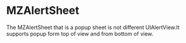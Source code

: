 # MZAlertSheet
The MZAlertSheet that is a popup sheet is not different UIAlertView.It supports popup form top of view and from bottom of view.
